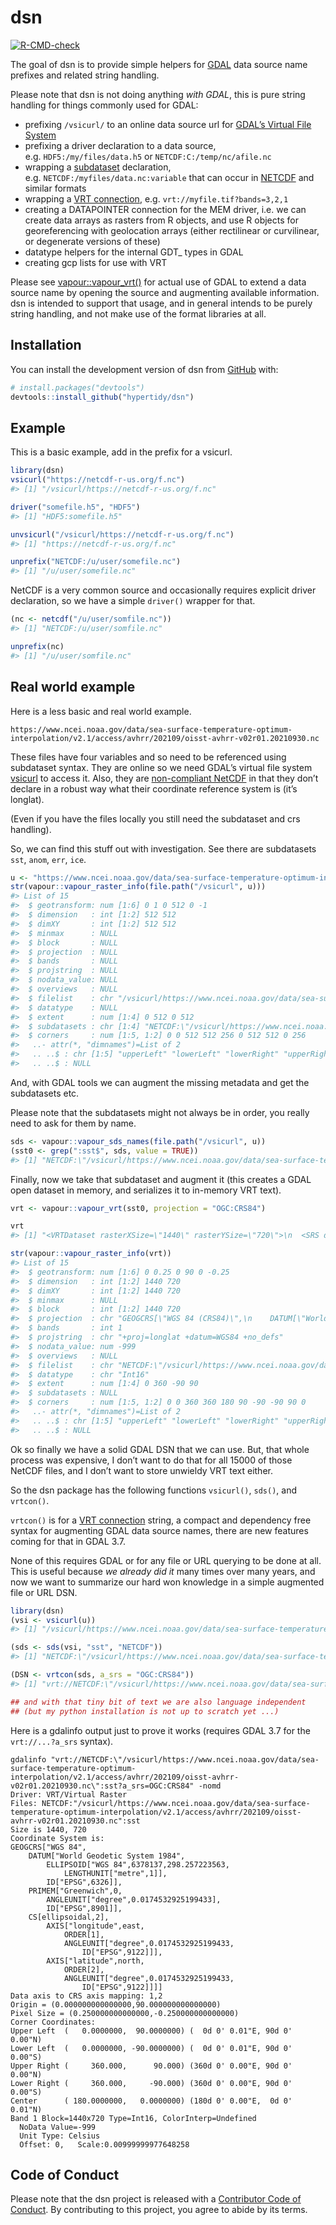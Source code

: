 
<!-- README.md is generated from README.Rmd. Please edit that file -->

# dsn

<!-- badges: start -->

[![R-CMD-check](https://github.com/hypertidy/dsn/actions/workflows/R-CMD-check.yaml/badge.svg)](https://github.com/hypertidy/dsn/actions/workflows/R-CMD-check.yaml)
<!-- badges: end -->

The goal of dsn is to provide simple helpers for
[GDAL](https://gdal.org/) data source name prefixes and related string
handling.

Please note that dsn is not doing anything *with GDAL*, this is pure
string handling for things commonly used for GDAL:

- prefixing `/vsicurl/` to an online data source url for [GDAL’s Virtual
  File System](https://gdal.org/user/virtual_file_systems.html)
- prefixing a driver declaration to a data source,
  e.g. `HDF5:/my/files/data.h5` or `NETCDF:C:/temp/nc/afile.nc`
- wrapping a
  [subdataset](https://gdal.org/user/raster_data_model.html#subdatasets-domain)
  declaration, e.g. `NETCDF:/myfiles/data.nc:variable` that can occur in
  [NETCDF](https://gdal.org/drivers/raster/netcdf.html#multiple-image-handling-subdatasets)
  and similar formats
- wrapping a [VRT
  connection](https://gdal.org/drivers/raster/vrt.html#vrt-connection-string),
  e.g. `vrt://myfile.tif?bands=3,2,1`
- creating a DATAPOINTER connection for the MEM driver, i.e. we can
  create data arrays as rasters from R objects, and use R objects for
  georeferencing with geolocation arrays (either rectilinear or
  curvilinear, or degenerate versions of these)
- datatype helpers for the internal GDT\_ types in GDAL
- creating gcp lists for use with VRT

Please see
[vapour::vapour_vrt()](https://hypertidy.github.io/vapour/reference/vapour_vrt.html)
for actual use of GDAL to extend a data source name by opening the
source and augmenting available information. dsn is intended to support
that usage, and in general intends to be purely string handling, and not
make use of the format libraries at all.

## Installation

You can install the development version of dsn from
[GitHub](https://github.com/) with:

``` r
# install.packages("devtools")
devtools::install_github("hypertidy/dsn")
```

## Example

This is a basic example, add in the prefix for a vsicurl.

``` r
library(dsn)
vsicurl("https://netcdf-r-us.org/f.nc")
#> [1] "/vsicurl/https://netcdf-r-us.org/f.nc"

driver("somefile.h5", "HDF5")
#> [1] "HDF5:somefile.h5"

unvsicurl("/vsicurl/https://netcdf-r-us.org/f.nc")
#> [1] "https://netcdf-r-us.org/f.nc"

unprefix("NETCDF:/u/user/somefile.nc")
#> [1] "/u/user/somefile.nc"
```

NetCDF is a very common source and occasionally requires explicit driver
declaration, so we have a simple `driver()` wrapper for that.

``` r
(nc <- netcdf("/u/user/somfile.nc"))
#> [1] "NETCDF:/u/user/somfile.nc"

unprefix(nc)
#> [1] "/u/user/somfile.nc"
```

## Real world example

Here is a less basic and real world example.

    https://www.ncei.noaa.gov/data/sea-surface-temperature-optimum-interpolation/v2.1/access/avhrr/202109/oisst-avhrr-v02r01.20210930.nc

These files have four variables and so need to be referenced using
subdataset syntax. They are online so we need GDAL’s virtual file system
[vsicurl](https://gdal.org/user/virtual_file_systems.html) to access it.
Also, they are [non-compliant
NetCDF](https://github.com/mdsumner/fixoisst) in that they don’t declare
in a robust way what their coordinate reference system is (it’s
longlat).

(Even if you have the files locally you still need the subdataset and
crs handling).

So, we can find this stuff out with investigation. See there are
subdatasets `sst`, `anom`, `err`, `ice`.

``` r
u <- "https://www.ncei.noaa.gov/data/sea-surface-temperature-optimum-interpolation/v2.1/access/avhrr/202109/oisst-avhrr-v02r01.20210930.nc"
str(vapour::vapour_raster_info(file.path("/vsicurl", u)))
#> List of 15
#>  $ geotransform: num [1:6] 0 1 0 512 0 -1
#>  $ dimension   : int [1:2] 512 512
#>  $ dimXY       : int [1:2] 512 512
#>  $ minmax      : NULL
#>  $ block       : NULL
#>  $ projection  : NULL
#>  $ bands       : NULL
#>  $ projstring  : NULL
#>  $ nodata_value: NULL
#>  $ overviews   : NULL
#>  $ filelist    : chr "/vsicurl/https://www.ncei.noaa.gov/data/sea-surface-temperature-optimum-interpolation/v2.1/access/avhrr/202109/"| __truncated__
#>  $ datatype    : NULL
#>  $ extent      : num [1:4] 0 512 0 512
#>  $ subdatasets : chr [1:4] "NETCDF:\"/vsicurl/https://www.ncei.noaa.gov/data/sea-surface-temperature-optimum-interpolation/v2.1/access/avhr"| __truncated__ "NETCDF:\"/vsicurl/https://www.ncei.noaa.gov/data/sea-surface-temperature-optimum-interpolation/v2.1/access/avhr"| __truncated__ "NETCDF:\"/vsicurl/https://www.ncei.noaa.gov/data/sea-surface-temperature-optimum-interpolation/v2.1/access/avhr"| __truncated__ "NETCDF:\"/vsicurl/https://www.ncei.noaa.gov/data/sea-surface-temperature-optimum-interpolation/v2.1/access/avhr"| __truncated__
#>  $ corners     : num [1:5, 1:2] 0 0 512 512 256 0 512 512 0 256
#>   ..- attr(*, "dimnames")=List of 2
#>   .. ..$ : chr [1:5] "upperLeft" "lowerLeft" "lowerRight" "upperRight" ...
#>   .. ..$ : NULL
```

And, with GDAL tools we can augment the missing metadata and get the
subdatasets etc.

Please note that the subdatasets might not always be in order, you
really need to ask for them by name.

``` r
sds <- vapour::vapour_sds_names(file.path("/vsicurl", u))
(sst0 <- grep(":sst$", sds, value = TRUE))
#> [1] "NETCDF:\"/vsicurl/https://www.ncei.noaa.gov/data/sea-surface-temperature-optimum-interpolation/v2.1/access/avhrr/202109/oisst-avhrr-v02r01.20210930.nc\":sst"
```

Finally, now we take that subdataset and augment it (this creates a GDAL
open dataset in memory, and serializes it to in-memory VRT text).

``` r
vrt <- vapour::vapour_vrt(sst0, projection = "OGC:CRS84")

vrt
#> [1] "<VRTDataset rasterXSize=\"1440\" rasterYSize=\"720\">\n  <SRS dataAxisToSRSAxisMapping=\"1,2\">GEOGCS[\"WGS 84 (CRS84)\",DATUM[\"WGS_1984\",SPHEROID[\"WGS 84\",6378137,298.257223563]],PRIMEM[\"Greenwich\",0],UNIT[\"degree\",0.0174532925199433,AUTHORITY[\"EPSG\",\"9122\"]],AXIS[\"Longitude\",EAST],AXIS[\"Latitude\",NORTH],AUTHORITY[\"OGC\",\"CRS84\"]]</SRS>\n  <GeoTransform>  0.0000000000000000e+00,  2.5000000000000000e-01,  0.0000000000000000e+00,  9.0000000000000000e+01,  0.0000000000000000e+00, -2.5000000000000000e-01</GeoTransform>\n  <Metadata>\n    <MDI key=\"lat#grids\">Uniform grid from -89.875 to 89.875 by 0.25</MDI>\n    <MDI key=\"lat#long_name\">Latitude</MDI>\n    <MDI key=\"lat#units\">degrees_north</MDI>\n    <MDI key=\"lon#grids\">Uniform grid from 0.125 to 359.875 by 0.25</MDI>\n    <MDI key=\"lon#long_name\">Longitude</MDI>\n    <MDI key=\"lon#units\">degrees_east</MDI>\n    <MDI key=\"NC_GLOBAL#cdm_data_type\">Grid</MDI>\n    <MDI key=\"NC_GLOBAL#comment\">Data was converted from NetCDF-3 to NetCDF-4 format with metadata updates in November 2017.</MDI>\n    <MDI key=\"NC_GLOBAL#Conventions\">CF-1.6, ACDD-1.3</MDI>\n    <MDI key=\"NC_GLOBAL#creator_email\">oisst-help@noaa.gov</MDI>\n    <MDI key=\"NC_GLOBAL#creator_url\">https://www.ncei.noaa.gov/</MDI>\n    <MDI key=\"NC_GLOBAL#date_created\">2021-10-15T09:12:00Z</MDI>\n    <MDI key=\"NC_GLOBAL#date_modified\">2021-10-15T09:12:00Z</MDI>\n    <MDI key=\"NC_GLOBAL#geospatial_lat_max\">90</MDI>\n    <MDI key=\"NC_GLOBAL#geospatial_lat_min\">-90</MDI>\n    <MDI key=\"NC_GLOBAL#geospatial_lat_resolution\">0.25</MDI>\n    <MDI key=\"NC_GLOBAL#geospatial_lat_units\">degrees_north</MDI>\n    <MDI key=\"NC_GLOBAL#geospatial_lon_max\">360</MDI>\n    <MDI key=\"NC_GLOBAL#geospatial_lon_min\">0</MDI>\n    <MDI key=\"NC_GLOBAL#geospatial_lon_resolution\">0.25</MDI>\n    <MDI key=\"NC_GLOBAL#geospatial_lon_units\">degrees_east</MDI>\n    <MDI key=\"NC_GLOBAL#history\">Final file created using preliminary as first guess, and 3 days of AVHRR data. Preliminary uses only 1 day of AVHRR data.</MDI>\n    <MDI key=\"NC_GLOBAL#id\">oisst-avhrr-v02r01.20210930.nc</MDI>\n    <MDI key=\"NC_GLOBAL#institution\">NOAA/National Centers for Environmental Information</MDI>\n    <MDI key=\"NC_GLOBAL#instrument\">Earth Remote Sensing Instruments &gt; Passive Remote Sensing &gt; Spectrometers/Radiometers &gt; Imaging Spectrometers/Radiometers &gt; AVHRR &gt; Advanced Very High Resolution Radiometer</MDI>\n    <MDI key=\"NC_GLOBAL#instrument_vocabulary\">Global Change Master Directory (GCMD) Instrument Keywords</MDI>\n    <MDI key=\"NC_GLOBAL#keywords\">Earth Science &gt; Oceans &gt; Ocean Temperature &gt; Sea Surface Temperature</MDI>\n    <MDI key=\"NC_GLOBAL#keywords_vocabulary\">Global Change Master Directory (GCMD) Earth Science Keywords</MDI>\n    <MDI key=\"NC_GLOBAL#metadata_link\">https://doi.org/10.25921/RE9P-PT57</MDI>\n    <MDI key=\"NC_GLOBAL#naming_authority\">gov.noaa.ncei</MDI>\n    <MDI key=\"NC_GLOBAL#ncei_template_version\">NCEI_NetCDF_Grid_Template_v2.0</MDI>\n    <MDI key=\"NC_GLOBAL#platform\">Ships, buoys, Argo floats, MetOp-A, MetOp-B</MDI>\n    <MDI key=\"NC_GLOBAL#platform_vocabulary\">Global Change Master Directory (GCMD) Platform Keywords</MDI>\n    <MDI key=\"NC_GLOBAL#processing_level\">NOAA Level 4</MDI>\n    <MDI key=\"NC_GLOBAL#product_version\">Version v02r01</MDI>\n    <MDI key=\"NC_GLOBAL#references\">Reynolds, et al.(2007) Daily High-Resolution-Blended Analyses for Sea Surface Temperature (available at https://doi.org/10.1175/2007JCLI1824.1). Banzon, et al.(2016) A long-term record of blended satellite and in situ sea-surface temperature for climate monitoring, modeling and environmental studies (available at https://doi.org/10.5194/essd-8-165-2016). Huang et al. (2020) Improvements of the Daily Optimum Interpolation Sea Surface Temperature (DOISST) Version v02r01, submitted.Climatology is based on 1971-2000 OI.v2 SST. Satellite data: Pathfinder AVHRR SST and Navy AVHRR SST. Ice data: NCEP Ice and GSFC Ice.</MDI>\n    <MDI key=\"NC_GLOBAL#sensor\">Thermometer, AVHRR</MDI>\n    <MDI key=\"NC_GLOBAL#source\">ICOADS, NCEP_GTS, GSFC_ICE, NCEP_ICE, Pathfinder_AVHRR, Navy_AVHRR</MDI>\n    <MDI key=\"NC_GLOBAL#standard_name_vocabulary\">CF Standard Name Table (v40, 25 January 2017)</MDI>\n    <MDI key=\"NC_GLOBAL#summary\">NOAAs 1/4-degree Daily Optimum Interpolation Sea Surface Temperature (OISST) (sometimes referred to as Reynolds SST, which however also refers to earlier products at different resolution), currently available as version v02r01, is created by interpolating and extrapolating SST observations from different sources, resulting in a smoothed complete field. The sources of data are satellite (AVHRR) and in situ platforms (i.e., ships and buoys), and the specific datasets employed may change over time. At the marginal ice zone, sea ice concentrations are used to generate proxy SSTs.  A preliminary version of this file is produced in near-real time (1-day latency), and then replaced with a final version after 2 weeks. Note that this is the AVHRR-ONLY DOISST, available from Oct 1981, but there is a companion DOISST product that includes microwave satellite data, available from June 2002</MDI>\n    <MDI key=\"NC_GLOBAL#time_coverage_end\">2021-09-30T23:59:59Z</MDI>\n    <MDI key=\"NC_GLOBAL#time_coverage_start\">2021-09-30T00:00:00Z</MDI>\n    <MDI key=\"NC_GLOBAL#title\">NOAA/NCEI 1/4 Degree Daily Optimum Interpolation Sea Surface Temperature (OISST) Analysis, Version 2.1 - Final</MDI>\n    <MDI key=\"NETCDF_DIM_EXTRA\">{time,zlev}</MDI>\n    <MDI key=\"NETCDF_DIM_time_DEF\">{1,5}</MDI>\n    <MDI key=\"NETCDF_DIM_zlev_DEF\">{1,5}</MDI>\n    <MDI key=\"NETCDF_DIM_zlev_VALUES\">0</MDI>\n    <MDI key=\"sst#add_offset\">0</MDI>\n    <MDI key=\"sst#long_name\">Daily sea surface temperature</MDI>\n    <MDI key=\"sst#scale_factor\">0.0099999998</MDI>\n    <MDI key=\"sst#units\">Celsius</MDI>\n    <MDI key=\"sst#valid_max\">4500</MDI>\n    <MDI key=\"sst#valid_min\">-300</MDI>\n    <MDI key=\"sst#_FillValue\">-999</MDI>\n    <MDI key=\"time#long_name\">Center time of the day</MDI>\n    <MDI key=\"time#units\">days since 1978-01-01 12:00:00</MDI>\n    <MDI key=\"zlev#actual_range\">0, 0</MDI>\n    <MDI key=\"zlev#long_name\">Sea surface height</MDI>\n    <MDI key=\"zlev#positive\">down</MDI>\n    <MDI key=\"zlev#units\">meters</MDI>\n  </Metadata>\n  <VRTRasterBand dataType=\"Int16\" band=\"1\" blockXSize=\"1440\" blockYSize=\"720\">\n    <Metadata>\n      <MDI key=\"add_offset\">0</MDI>\n      <MDI key=\"long_name\">Daily sea surface temperature</MDI>\n      <MDI key=\"NETCDF_DIM_time\">15978</MDI>\n      <MDI key=\"NETCDF_DIM_zlev\">0</MDI>\n      <MDI key=\"NETCDF_VARNAME\">sst</MDI>\n      <MDI key=\"scale_factor\">0.0099999998</MDI>\n      <MDI key=\"units\">Celsius</MDI>\n      <MDI key=\"valid_max\">4500</MDI>\n      <MDI key=\"valid_min\">-300</MDI>\n      <MDI key=\"_FillValue\">-999</MDI>\n    </Metadata>\n    <NoDataValue>-999</NoDataValue>\n    <UnitType>Celsius</UnitType>\n    <Scale>0.009999999776482582</Scale>\n    <SimpleSource>\n      <SourceFilename relativeToVRT=\"0\">NETCDF:\"/vsicurl/https://www.ncei.noaa.gov/data/sea-surface-temperature-optimum-interpolation/v2.1/access/avhrr/202109/oisst-avhrr-v02r01.20210930.nc\":sst</SourceFilename>\n      <SourceBand>1</SourceBand>\n      <SourceProperties RasterXSize=\"1440\" RasterYSize=\"720\" DataType=\"Int16\" BlockXSize=\"1440\" BlockYSize=\"720\" />\n      <SrcRect xOff=\"0\" yOff=\"0\" xSize=\"1440\" ySize=\"720\" />\n      <DstRect xOff=\"0\" yOff=\"0\" xSize=\"1440\" ySize=\"720\" />\n    </SimpleSource>\n  </VRTRasterBand>\n</VRTDataset>\n"

str(vapour::vapour_raster_info(vrt))
#> List of 15
#>  $ geotransform: num [1:6] 0 0.25 0 90 0 -0.25
#>  $ dimension   : int [1:2] 1440 720
#>  $ dimXY       : int [1:2] 1440 720
#>  $ minmax      : NULL
#>  $ block       : int [1:2] 1440 720
#>  $ projection  : chr "GEOGCRS[\"WGS 84 (CRS84)\",\n    DATUM[\"World Geodetic System 1984\",\n        ELLIPSOID[\"WGS 84\",6378137,29"| __truncated__
#>  $ bands       : int 1
#>  $ projstring  : chr "+proj=longlat +datum=WGS84 +no_defs"
#>  $ nodata_value: num -999
#>  $ overviews   : NULL
#>  $ filelist    : chr "NETCDF:\"/vsicurl/https://www.ncei.noaa.gov/data/sea-surface-temperature-optimum-interpolation/v2.1/access/avhr"| __truncated__
#>  $ datatype    : chr "Int16"
#>  $ extent      : num [1:4] 0 360 -90 90
#>  $ subdatasets : NULL
#>  $ corners     : num [1:5, 1:2] 0 0 360 360 180 90 -90 -90 90 0
#>   ..- attr(*, "dimnames")=List of 2
#>   .. ..$ : chr [1:5] "upperLeft" "lowerLeft" "lowerRight" "upperRight" ...
#>   .. ..$ : NULL
```

Ok so finally we have a solid GDAL DSN that we can use. But, that whole
process was expensive, I don’t want to do that for all 15000 of those
NetCDF files, and I don’t want to store unwieldy VRT text either.

So the dsn package has the following functions `vsicurl()`, `sds()`, and
`vrtcon()`.

`vrtcon()` is for a [VRT
connection](https://gdal.org/drivers/raster/vrt.html#vrt-connection-string)
string, a compact and dependency free syntax for augmenting GDAL data
source names, there are new features coming for that in GDAL 3.7.

None of this requires GDAL or for any file or URL querying to be done at
all. This is useful because *we already did it* many times over many
years, and now we want to summarize our hard won knowledge in a simple
augmented file or URL DSN.

``` r
library(dsn)
(vsi <- vsicurl(u))
#> [1] "/vsicurl/https://www.ncei.noaa.gov/data/sea-surface-temperature-optimum-interpolation/v2.1/access/avhrr/202109/oisst-avhrr-v02r01.20210930.nc"

(sds <- sds(vsi, "sst", "NETCDF"))
#> [1] "NETCDF:\"/vsicurl/https://www.ncei.noaa.gov/data/sea-surface-temperature-optimum-interpolation/v2.1/access/avhrr/202109/oisst-avhrr-v02r01.20210930.nc\":sst"

(DSN <- vrtcon(sds, a_srs = "OGC:CRS84"))
#> [1] "vrt://NETCDF:\"/vsicurl/https://www.ncei.noaa.gov/data/sea-surface-temperature-optimum-interpolation/v2.1/access/avhrr/202109/oisst-avhrr-v02r01.20210930.nc\":sst?a_srs=OGC:CRS84"

## and with that tiny bit of text we are also language independent
## (but my python installation is not up to scratch yet ...)
```

Here is a gdalinfo output just to prove it works (requires GDAL 3.7 for
the `vrt://...?a_srs` syntax).

    gdalinfo "vrt://NETCDF:\"/vsicurl/https://www.ncei.noaa.gov/data/sea-surface-temperature-optimum-interpolation/v2.1/access/avhrr/202109/oisst-avhrr-v02r01.20210930.nc\":sst?a_srs=OGC:CRS84" -nomd
    Driver: VRT/Virtual Raster
    Files: NETCDF:"/vsicurl/https://www.ncei.noaa.gov/data/sea-surface-temperature-optimum-interpolation/v2.1/access/avhrr/202109/oisst-avhrr-v02r01.20210930.nc":sst
    Size is 1440, 720
    Coordinate System is:
    GEOGCRS["WGS 84",
        DATUM["World Geodetic System 1984",
            ELLIPSOID["WGS 84",6378137,298.257223563,
                LENGTHUNIT["metre",1]],
            ID["EPSG",6326]],
        PRIMEM["Greenwich",0,
            ANGLEUNIT["degree",0.0174532925199433],
            ID["EPSG",8901]],
        CS[ellipsoidal,2],
            AXIS["longitude",east,
                ORDER[1],
                ANGLEUNIT["degree",0.0174532925199433,
                    ID["EPSG",9122]]],
            AXIS["latitude",north,
                ORDER[2],
                ANGLEUNIT["degree",0.0174532925199433,
                    ID["EPSG",9122]]]]
    Data axis to CRS axis mapping: 1,2
    Origin = (0.000000000000000,90.000000000000000)
    Pixel Size = (0.250000000000000,-0.250000000000000)
    Corner Coordinates:
    Upper Left  (   0.0000000,  90.0000000) (  0d 0' 0.01"E, 90d 0' 0.00"N)
    Lower Left  (   0.0000000, -90.0000000) (  0d 0' 0.01"E, 90d 0' 0.00"S)
    Upper Right (     360.000,      90.000) (360d 0' 0.00"E, 90d 0' 0.00"N)
    Lower Right (     360.000,     -90.000) (360d 0' 0.00"E, 90d 0' 0.00"S)
    Center      ( 180.0000000,   0.0000000) (180d 0' 0.00"E,  0d 0' 0.01"N)
    Band 1 Block=1440x720 Type=Int16, ColorInterp=Undefined
      NoData Value=-999
      Unit Type: Celsius
      Offset: 0,   Scale:0.00999999977648258

## Code of Conduct

Please note that the dsn project is released with a [Contributor Code of
Conduct](https://contributor-covenant.org/version/2/1/CODE_OF_CONDUCT.html).
By contributing to this project, you agree to abide by its terms.
